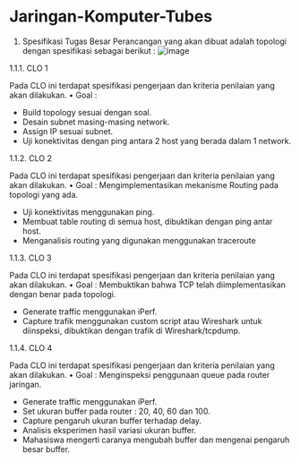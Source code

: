 # Jaringan-Komputer-Tubes
1. Spesifikasi Tugas Besar
Perancangan yang akan dibuat adalah topologi dengan spesifikasi sebagai berikut :
![image](https://user-images.githubusercontent.com/75405613/215030121-0c64ef9b-56ba-46bb-95e5-01ba7118df8d.png)

1.1.1. CLO 1

Pada CLO ini terdapat spesifikasi pengerjaan dan kriteria penilaian yang akan
dilakukan.
  • Goal :
  - Build topology sesuai dengan soal.
  - Desain subnet masing-masing network.
  - Assign IP sesuai subnet.
  - Uji konektivitas dengan ping antara 2 host yang berada dalam 1
    network.
    
1.1.2. CLO 2

Pada CLO ini terdapat spesifikasi pengerjaan dan kriteria penilaian yang akan
dilakukan.
  • Goal : Mengimplementasikan mekanisme Routing pada topologi yang
  ada.
  - Uji konektivitas menggunakan ping.
  - Membuat table routing di semua host, dibuktikan dengan ping antar
  host.
  - Menganalisis routing yang digunakan menggunakan traceroute
  
1.1.3. CLO 3

Pada CLO ini terdapat spesifikasi pengerjaan dan kriteria penilaian yang akan
dilakukan.
  • Goal : Membuktikan bahwa TCP telah diimplementasikan dengan benar pada
  topologi.
  - Generate traffic menggunakan iPerf.
  - Capture trafik menggunakan custom script atau Wireshark untuk
  diinspeksi, dibuktikan dengan trafik di Wireshark/tcpdump.
  
1.1.4. CLO 4

Pada CLO ini terdapat spesifikasi pengerjaan dan kriteria penilaian yang akan
dilakukan.
  • Goal : Menginspeksi penggunaan queue pada router jaringan.
  - Generate traffic menggunakan iPerf.
  - Set ukuran buffer pada router : 20, 40, 60 dan 100.
  - Capture pengaruh ukuran buffer terhadap delay.
  - Analisis eksperimen hasil variasi ukuran buffer.
  - Mahasiswa mengerti caranya mengubah buffer dan mengenai pengaruh
  besar buffer.

